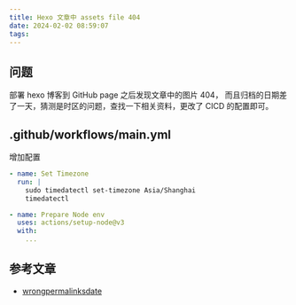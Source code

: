 ```yaml
---
title: Hexo 文章中 assets file 404
date: 2024-02-02 08:59:07
tags:
---
```

## 问题

部署 hexo 博客到 GitHub page 之后发现文章中的图片 404， 而且归档的日期差了一天，猜测是时区的问题，查找一下相关资料，更改了 CICD 的配置即可。

## .github/workflows/main.yml

增加配置

```yml
- name: Set Timezone
  run: |
    sudo timedatectl set-timezone Asia/Shanghai
    timedatectl

- name: Prepare Node env
  uses: actions/setup-node@v3
  with:
    ...
```

## 参考文章

- [wrongpermalinksdate](https://finisky.github.io/wrongpermalinksdate/)
